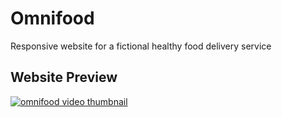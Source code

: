 # Omnifood

Responsive website for a fictional healthy food delivery service

## Website Preview

[![omnifood video thumbnail](http://i3.ytimg.com/vi/tNN3pQM-5PA/maxresdefault.jpg)](https://youtu.be/tNN3pQM-5PA)


